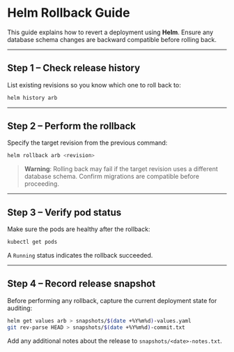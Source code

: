 # Helm Rollback Guide

This guide explains how to revert a deployment using **Helm**. Ensure any database schema changes are backward compatible before rolling back.

---

## Step 1 – Check release history

List existing revisions so you know which one to roll back to:

```bash
helm history arb
```

---

## Step 2 – Perform the rollback

Specify the target revision from the previous command:

```bash
helm rollback arb <revision>
```

> **Warning**: Rolling back may fail if the target revision uses a different database schema. Confirm migrations are compatible before proceeding.

---

## Step 3 – Verify pod status

Make sure the pods are healthy after the rollback:

```bash
kubectl get pods
```

A `Running` status indicates the rollback succeeded.

---

## Step 4 – Record release snapshot

Before performing any rollback, capture the current deployment state for auditing:

```bash
helm get values arb > snapshots/$(date +%Y%m%d)-values.yaml
git rev-parse HEAD > snapshots/$(date +%Y%m%d)-commit.txt
```

Add any additional notes about the release to `snapshots/<date>-notes.txt`.
